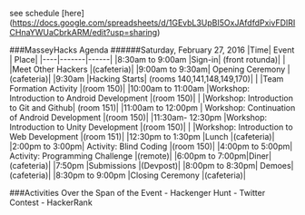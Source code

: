 see schedule [here] (https://docs.google.com/spreadsheets/d/1GEvbL3UpBI5OxJAfdfdPxivFDIRICHnaYWUaCbrkARM/edit?usp=sharing) 

###MasseyHacks Agenda
######Saturday, February 27, 2016
|Time| Event | Place|
|----|-------|------|
|8:30am to 9:00am	|Sign-in| (front rotunda)|
| |Meet Other Hackers |(cafeteria)|
|9:00am to 9:30am|	Opening Ceremony |(cafeteria)|
|9:30am	|Hacking Starts| (rooms 140,141,148,149,170)|
| |Team Formation Activity |(room 150)|
|10:00am to 11:00am	|Workshop: Introduction to Android Development |(room 150)|
|  |Workshop: Introduction to Git and Github| (room 151)|
|11:00am to 12:00pm     | Workshop: Continuation of Android Development |(room 150)|
|11:30am- 12:30pm	|Workshop: Introduction to Unity Development |(room 150)|
|  |Workshop: Introduction to Web Development |(room 151)|
|12:30pm to 1:30pm	|Lunch |(cafeteria)|
|2:00pm to 3:00pm|	Activity: Blind Coding |(room 150)|
|4:00pm to 5:00pm| Activity: Programming Challenge |(remote)|
|6:00pm to 7:00pm|Diner| (cafeteria)|
|7:50pm	|Submissions |(Devpost)|
|8:00pm to 8:30pm|	Demoes| (cafeteria)|
|8:30pm to 9:00pm	|Closing Ceremony |(cafeteria)|

###Activities Over the Span of the Event
	- Hackenger Hunt
	- Twitter Contest
	- HackerRank

